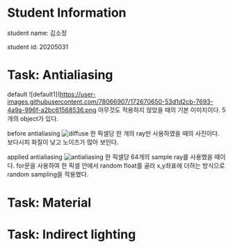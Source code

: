 # Student Information

student name: 김소정

student id: 20205031



# Task: Antialiasing

default
![default1](https://user-images.githubusercontent.com/78066907/172670650-53d1d2cb-7693-4a9a-996f-a2bc61568536.png
아무것도 적용하지 않았을 때의 기본 이미지이다. 5개의 object가 있다. 


before antialiasing
![diffuse](https://user-images.githubusercontent.com/78066907/172670782-c2fc78ba-17c7-4c94-9fae-063a0ff10191.png)
한 픽셀당 한 개의 ray만 사용하였을 때의 사진이다. 보다시피 화질이 낮고 노이즈가 많아 보인다.


applied antialiasing
![antialiasing](https://user-images.githubusercontent.com/78066907/172671000-68ca4dcb-2710-4a42-9080-bb2ea25e0555.png)
한 픽셀당 64개의 sample ray를 사용했을 때이다. for문을 사용하여 한 픽셀 안에서 random float를 골라 x,y좌표에 더하는 방식으로 random sampling을 적용했다. 



# Task: Material



# Task: Indirect lighting




